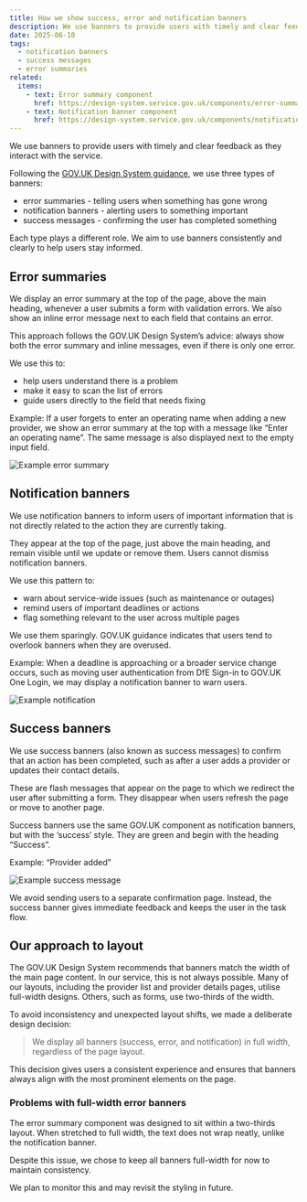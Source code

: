 ```yaml
---
title: How we show success, error and notification banners
description: We use banners to provide users with timely and clear feedback as they interact with the service
date: 2025-06-10
tags:
  - notification banners
  - success messages
  - error summaries
related:
  items:
    - text: Error summary component
      href: https://design-system.service.gov.uk/components/error-summary/
    - text: Notification banner component
      href: https://design-system.service.gov.uk/components/notification-banner/
---
```


We use banners to provide users with timely and clear feedback as they interact with the service.

Following the [GOV.UK Design System guidance](https://design-system.service.gov.uk/components/), we use three types of banners:

- error summaries - telling users when something has gone wrong
- notification banners - alerting users to something important
- success messages - confirming the user has completed something

Each type plays a different role. We aim to use banners consistently and clearly to help users stay informed.

## Error summaries

We display an error summary at the top of the page, above the main heading, whenever a user submits a form with validation errors. We also show an inline error message next to each field that contains an error.

This approach follows the GOV.UK Design System’s advice: always show both the error summary and inline messages, even if there is only one error.

We use this to:

- help users understand there is a problem
- make it easy to scan the list of errors
- guide users directly to the field that needs fixing

Example: If a user forgets to enter an operating name when adding a new provider, we show an error summary at the top with a message like “Enter an operating name”. The same message is also displayed next to the empty input field.

![Example error summary](error-summary.png)

## Notification banners

We use notification banners to inform users of important information that is not directly related to the action they are currently taking.

They appear at the top of the page, just above the main heading, and remain visible until we update or remove them. Users cannot dismiss notification banners.

We use this pattern to:

- warn about service-wide issues (such as maintenance or outages)
- remind users of important deadlines or actions
- flag something relevant to the user across multiple pages

We use them sparingly. GOV.UK guidance indicates that users tend to overlook banners when they are overused.

Example: When a deadline is approaching or a broader service change occurs, such as moving user authentication from DfE Sign-in to GOV.UK One Login, we may display a notification banner to warn users.

![Example notification](notification-banner.png)

## Success banners

We use success banners (also known as success messages) to confirm that an action has been completed, such as after a user adds a provider or updates their contact details.

These are flash messages that appear on the page to which we redirect the user after submitting a form. They disappear when users refresh the page or move to another page.

Success banners use the same GOV.UK component as notification banners, but with the ‘success’ style. They are green and begin with the heading “Success”.

Example: “Provider added”

![Example success message](success-message.png)

We avoid sending users to a separate confirmation page. Instead, the success banner gives immediate feedback and keeps the user in the task flow.

## Our approach to layout

The GOV.UK Design System recommends that banners match the width of the main page content. In our service, this is not always possible. Many of our layouts, including the provider list and provider details pages, utilise full-width designs. Others, such as forms, use two-thirds of the width.

To avoid inconsistency and unexpected layout shifts, we made a deliberate design decision:

> We display all banners (success, error, and notification) in full width, regardless of the page layout.

This decision gives users a consistent experience and ensures that banners always align with the most prominent elements on the page.

### Problems with full-width error banners

The error summary component was designed to sit within a two-thirds layout. When stretched to full width, the text does not wrap neatly, unlike the notification banner.

Despite this issue, we chose to keep all banners full-width for now to maintain consistency.

We plan to monitor this and may revisit the styling in future.

